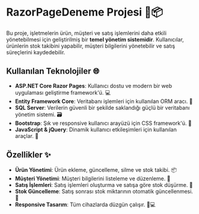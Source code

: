 # RazorPageDeneme Projesi 🚀📦

Bu proje, işletmelerin ürün, müşteri ve satış işlemlerini daha etkili yönetebilmesi için geliştirilmiş bir **temel yönetim sistemidir**. Kullanıcılar, ürünlerin stok takibini yapabilir, müşteri bilgilerini yönetebilir ve satış süreçlerini kaydedebilir.

## Kullanılan Teknolojiler 🌐

- **ASP.NET Core Razor Pages**: Kullanıcı dostu ve modern bir web uygulaması geliştirme framework'ü. 💻  
- **Entity Framework Core**: Veritabanı işlemleri için kullanılan ORM aracı. 📂  
- **SQL Server**: Verilerin güvenli bir şekilde saklandığı güçlü bir veritabanı yönetim sistemi. 🗃️  
- **Bootstrap**: Şık ve responsive kullanıcı arayüzü için CSS framework'ü. 🎨  
- **JavaScript & jQuery**: Dinamik kullanıcı etkileşimleri için kullanılan araçlar. 🔄  

## Özellikler ✨

- **Ürün Yönetimi**: Ürün ekleme, güncelleme, silme ve stok takibi. 📦  
- **Müşteri Yönetimi**: Müşteri bilgilerini listeleme ve düzenleme. 👥  
- **Satış İşlemleri**: Satış işlemleri oluşturma ve satışa göre stok düşürme. 🛒  
- **Stok Güncelleme**: Satış sonrası stok miktarının otomatik güncellenmesi. 🔢  
- **Responsive Tasarım**: Tüm cihazlarda düzgün çalışır. 📱💻  
